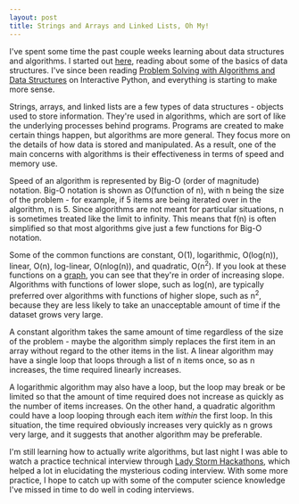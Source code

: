 ```yaml
---
layout: post
title: Strings and Arrays and Linked Lists, Oh My!
---
```


I've spent some time the past couple weeks learning about data structures and algorithms. I started out [here](http://code.tutsplus.com/tutorials/algorithms-and-data-structures--cms-20437), reading about some of the basics of data structures. I've since been reading [Problem Solving with Algorithms and Data Structures](http://interactivepython.org/runestone/static/pythonds/index.html) on Interactive Python, and everything is starting to make more sense.

Strings, arrays, and linked lists are a few types of data structures - objects used to store information. They're used in algorithms, which are sort of like the underlying processes behind programs. Programs are created to make certain things happen, but algorithms are more general. They focus more on the details of how data is stored and manipulated. As a result, one of the main concerns with algorithms is their effectiveness in terms of speed and memory use.

Speed of an algorithm is represented by Big-O (order of magnitude) notation. Big-O notation is shown as O(function of n), with n being the size of the problem - for example, if 5 items are being iterated over in the algorithm, n is 5. Since algorithms are not meant for particular situations, n is sometimes treated like the limit to infinity. This means that f(n) is often simplified so that most algorithms give just a few functions for Big-O notation.

Some of the common functions are constant, O(1), logarithmic, O(log(n)), linear, O(n), log-linear, O(nlog(n)), and quadratic, O(n<sup>2</sup>). If you look at these functions on a [graph](http://interactivepython.org/runestone/static/pythonds/AlgorithmAnalysis/BigONotation.html), you can see that they're in order of increasing slope. Algorithms with functions of lower slope, such as log(n), are typically preferred over algorithms with functions of higher slope, such as n<sup>2</sup>, because they are less likely to take an unacceptable amount of time if the dataset grows very large.

A constant algorithm takes the same amount of time regardless of the size of the problem - maybe the algorithm simply replaces the first item in an array without regard to the other items in the list. A linear algorithm may have a single loop that loops through a list of n items once, so as n increases, the time required linearly increases.

A logarithmic algorithm may also have a loop, but the loop may break or be limited so that the amount of time required does not increase as quickly as the number of items increases. On the other hand, a quadratic algorithm could have a loop looping through each item <em>within</em> the first loop. In this situation, the time required obviously increases very quickly as n grows very large, and it suggests that another algorithm may be preferable.

I'm still learning how to actually write algorithms, but last night I was able to watch a practice technical interview through [Lady Storm Hackathons](https://www.facebook.com/groups/LadiesStormHackathons/), which helped a lot in elucidating the mysterious coding interview. With some more practice, I hope to catch up with some of the computer science knowledge I've missed in time to do well in coding interviews.